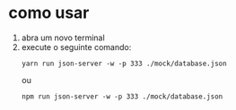 # como usar

1. abra um novo terminal 
2. execute o seguinte comando:
    ```
    yarn run json-server -w -p 333 ./mock/database.json
    ```
    ou
    ```
    npm run json-server -w -p 333 ./mock/database.json
    ```